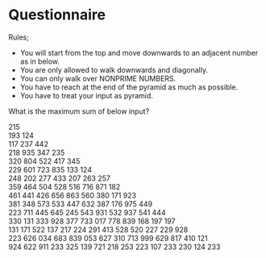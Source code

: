 # Questionnaire

Rules;
  - You will start from the top and move downwards to an adjacent number as in below.
  - You are only allowed to walk downwards and diagonally.
  - You can only walk over NONPRIME NUMBERS.
  - You have to reach at the end of the pyramid as much as possible.
  - You have to treat your input as pyramid.

What is the maximum sum of below input?

215<br/>
193 124<br/>
117 237 442<br/>
218 935 347 235<br/>
320 804 522 417 345<br/>
229 601 723 835 133 124<br/>
248 202 277 433 207 263 257<br/>
359 464 504 528 516 716 871 182<br/>
461 441 426 656 863 560 380 171 923<br/>
381 348 573 533 447 632 387 176 975 449<br/>
223 711 445 645 245 543 931 532 937 541 444<br/>
330 131 333 928 377 733 017 778 839 168 197 197<br/>
131 171 522 137 217 224 291 413 528 520 227 229 928<br/>
223 626 034 683 839 053 627 310 713 999 629 817 410 121<br/>
924 622 911 233 325 139 721 218 253 223 107 233 230 124 233<br/>
